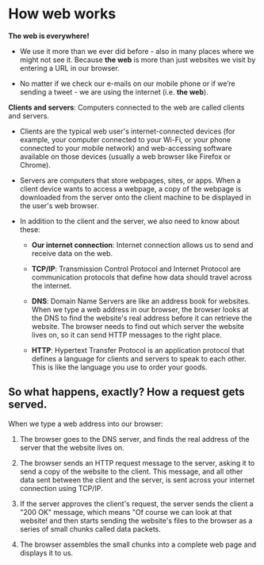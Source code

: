 # How web works

**The web is everywhere!**

* We use it more than we ever did before - also in many places where we might not see it. Because **the web** is more than just websites we visit by entering a URL in our browser.

* No matter if we check our e-mails on our mobile phone or if we’re sending a tweet - we are using the internet (i.e. **the web**).

**Clients and servers**: Computers connected to the web are called clients and servers. 

* Clients are the typical web user's internet-connected devices (for example, your computer connected to your Wi-Fi, or your phone connected to your mobile network) and web-accessing software available on those devices (usually a web browser like Firefox or Chrome).

* Servers are computers that store webpages, sites, or apps. When a client device wants to access a webpage, a copy of the webpage is downloaded from the server onto the client machine to be displayed in the user's web browser.

* In addition to the client and the server, we also need to know about these:

    * **Our internet connection**: Internet connection allows us to send and receive data on the web.

    * **TCP/IP**: Transmission Control Protocol and Internet Protocol are communication protocols that define how data should travel across the internet.

    * **DNS**: Domain Name Servers are like an address book for websites. When we type a web address in our browser, the browser looks at the DNS to find the website's real address before it can retrieve the website. The browser needs to find out which server the website lives on, so it can send HTTP messages to the right place.

    * **HTTP**: Hypertext Transfer Protocol is an application protocol that defines a language for clients and servers to speak to each other. This is like the language you use to order your goods.

## **So what happens, exactly? How a request gets served.**

When we type a web address into our browser:
1. The browser goes to the DNS server, and finds the real address of the server that the website lives on.

2. The browser sends an HTTP request message to the server, asking it to send a copy of the website to the client. This message, and all other data sent between the client and the server, is sent across your internet connection using TCP/IP.

3. If the server approves the client's request, the server sends the client a "200 OK" message, which means "Of course we can look at that website! and then starts sending the website's files to the browser as a series of small chunks called data packets.

4. The browser assembles the small chunks into a complete web page and displays it to us.

